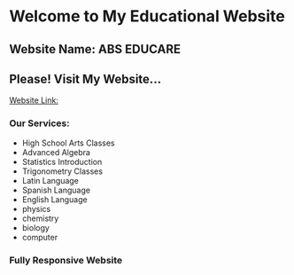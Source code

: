 # Welcome to My Educational Website
## Website Name: ABS EDUCARE

## Please! Visit My Website...
[Website Link:](https://abs-educare-arif-bin-siddiq.netlify.app/)

### Our Services:
* High School Arts Classes
* Advanced Algebra
* Statistics Introduction
* Trigonometry Classes
* Latin Language
* Spanish Language
* English Language
* physics
* chemistry
* biology
* computer

### Fully Responsive Website